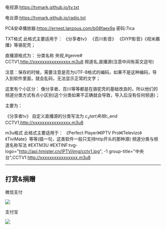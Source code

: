 电视源:https://tvmark.github.io/tv.txt

电台源:https://tvmark.github.io/radio.txt

PC&安卓播放器:https://ernest.lanzous.com/b08faex9a
密码:7ica

TXT格式
此格式主要适用于：
《分享者tv》 《百川影音》 《DIYP影音》《视米趣播》等骆驼壳；

直播源格式为：
分类名称
央视,#genre#
CCTV1,http://xxxxxxxxxxxxxxxx.m3u8
频道名,直播源(注意中间有英文逗号)

注意：保存的时候，需要注意是否为UTF-8格式的编码，如果不是这种编码，导入到软件里面，就会乱码，无法显示正常的文字；


这里有个小区分：
像分享者、百川等等都是在骆驼壳的基础改良的，所以他们的频道分类方式有点小区别(这个分类如果不正确就会导致，导入后没有任何频道)；

主要为：

《分享者tv》 自定义直播源的分类写法为
$c_start央视$c_end
CCTV1,http://xxxxxxxxxxxxxxxx.m3u8

m3u格式
此格式主要适用于：
《Perfect Player》《IPTV Pro》《Televizo》《TiviMate》等等(插一句，这类软件一般只支持http开头的那种源)
频道分类与频道名称写法
#EXTM3U
#EXTINF:tvg-logo="http://api.hmister.cn/IPTV/img/cctv1.jpg", -1 group-title="中央台",CCTV1
http://xxxxxxxxxxxxxxxx.m3u8

------------------------------------------------------------------------------------------------------------------------------------

打赏&捐赠
------------------------------------------------------------------------------------------------------------------------------------
微信支付

<a href="https://sm.ms/image/PuldvBjEXVKr9Ut" target="_blank"><img src="https://i.loli.net/2021/01/02/PuldvBjEXVKr9Ut.png" ></a>

支付宝

<a href="https://sm.ms/image/cPVsho4CqLQjZiF" target="_blank"><img src="https://i.loli.net/2021/01/02/cPVsho4CqLQjZiF.jpg" ></a>
